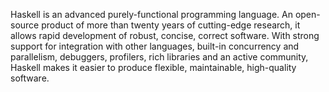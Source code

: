 Haskell is an advanced purely-functional programming language. An
open-source product of more than twenty years of cutting-edge
research, it allows rapid development of robust, concise, correct
software. With strong support for integration with other languages,
built-in concurrency and parallelism, debuggers, profilers, rich
libraries and an active community, Haskell makes it easier to produce
flexible, maintainable, high-quality software.

